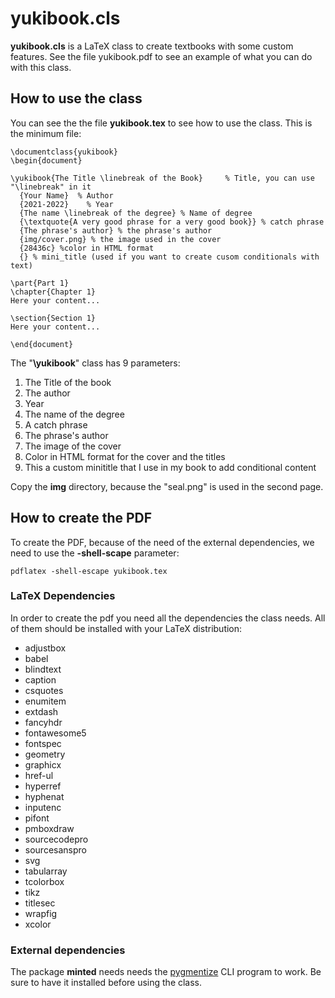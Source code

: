 # yukibook.cls
**yukibook.cls** is a LaTeX class to create textbooks with some custom features. See the file yukibook.pdf to see an example of what you can do with this class.

## How to use the class
You can see the the file **yukibook.tex** to see how to use the class. This is the minimum file:

```
\documentclass{yukibook}
\begin{document}

\yukibook{The Title \linebreak of the Book} 	% Title, you can use "\linebreak" in it
  {Your Name}  % Author
  {2021-2022}    % Year
  {The name \linebreak of the degree} % Name of degree
  {\textquote{A very good phrase for a very good book}}	% catch phrase
  {The phrase's author}	% the phrase's author
  {img/cover.png} % the image used in the cover
  {28436c} %color in HTML format
  {} % mini_title (used if you want to create cusom conditionals with text)

\part{Part 1}
\chapter{Chapter 1}
Here your content...

\section{Section 1}
Here your content...

\end{document}
```

The "**\yukibook**" class has 9 parameters:
1. The Title of the book
2. The author
3. Year
4. The name of the degree
5. A catch phrase
6. The phrase's author
7. The image of the cover
8. Color in HTML format for the cover and the titles
9. This a custom minititle that I use in my book to add conditional content

Copy the **img** directory, because the "seal.png" is used in the second page.


## How to create the PDF
To create the PDF, because of the need of the external dependencies, we need to use the **-shell-scape** parameter:

`pdflatex -shell-escape yukibook.tex`

### LaTeX Dependencies
In order to create the pdf you need all the dependencies the class needs. All of them should be installed with your LaTeX distribution:

- adjustbox
- babel
- blindtext
- caption
- csquotes
- enumitem
- extdash
- fancyhdr
- fontawesome5
- fontspec
- geometry
- graphicx
- href-ul
- hyperref
- hyphenat
- inputenc
- pifont
- pmboxdraw
- sourcecodepro
- sourcesanspro
- svg
- tabularray
- tcolorbox
- tikz
- titlesec
- wrapfig
- xcolor

### External dependencies
The package **minted** needs needs the [pygmentize](https://pygments.org/ "pygmentize") CLI program to work. Be sure to have it installed before using the class.
